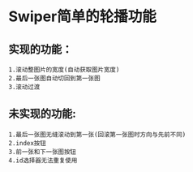 # Swiper简单的轮播功能</br>

实现的功能：
--
    1.滚动整图片的宽度(自动获取图片宽度)
    2.最后一张图自动切回到第一张图
    3.滚动过渡
 
 未实现的功能:
 --
    1.最后一张图无缝滚动到第一张(回滚第一张图时方向与先前不同)
    2.index按钮
    3.前一张和下一张图按钮
    4.id选择器无法重复使用
